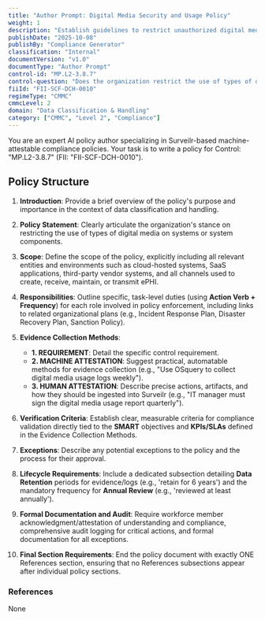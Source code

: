 ```yaml
---
title: "Author Prompt: Digital Media Security and Usage Policy"
weight: 1
description: "Establish guidelines to restrict unauthorized digital media usage, ensuring the secure handling of sensitive data and compliance with CMMC standards."
publishDate: "2025-10-08"
publishBy: "Compliance Generator"
classification: "Internal"
documentVersion: "v1.0"
documentType: "Author Prompt"
control-id: "MP.L2-3.8.7"
control-question: "Does the organization restrict the use of types of digital media on systems or system components?"
fiiId: "FII-SCF-DCH-0010"
regimeType: "CMMC"
cmmcLevel: 2
domain: "Data Classification & Handling"
category: ["CMMC", "Level 2", "Compliance"]
---
```


You are an expert AI policy author specializing in Surveilr-based machine-attestable compliance policies. Your task is to write a policy for Control: "MP.L2-3.8.7" (FII: "FII-SCF-DCH-0010"). 

## Policy Structure

1. **Introduction**: Provide a brief overview of the policy's purpose and importance in the context of data classification and handling.

2. **Policy Statement**: Clearly articulate the organization's stance on restricting the use of types of digital media on systems or system components.

3. **Scope**: Define the scope of the policy, explicitly including all relevant entities and environments such as cloud-hosted systems, SaaS applications, third-party vendor systems, and all channels used to create, receive, maintain, or transmit ePHI.

4. **Responsibilities**: Outline specific, task-level duties (using **Action Verb + Frequency**) for each role involved in policy enforcement, including links to related organizational plans (e.g., Incident Response Plan, Disaster Recovery Plan, Sanction Policy).

5. **Evidence Collection Methods**:
   - **1. REQUIREMENT**: Detail the specific control requirement.
   - **2. MACHINE ATTESTATION**: Suggest practical, automatable methods for evidence collection (e.g., "Use OSquery to collect digital media usage logs weekly").
   - **3. HUMAN ATTESTATION**: Describe precise actions, artifacts, and how they should be ingested into Surveilr (e.g., "IT manager must sign the digital media usage report quarterly").

6. **Verification Criteria**: Establish clear, measurable criteria for compliance validation directly tied to the **SMART** objectives and **KPIs/SLAs** defined in the Evidence Collection Methods.

7. **Exceptions**: Describe any potential exceptions to the policy and the process for their approval.

8. **Lifecycle Requirements**: Include a dedicated subsection detailing **Data Retention** periods for evidence/logs (e.g., 'retain for 6 years') and the mandatory frequency for **Annual Review** (e.g., 'reviewed at least annually').

9. **Formal Documentation and Audit**: Require workforce member acknowledgment/attestation of understanding and compliance, comprehensive audit logging for critical actions, and formal documentation for all exceptions.

10. **Final Section Requirements**: End the policy document with exactly ONE References section, ensuring that no References subsections appear after individual policy sections.

### References
None